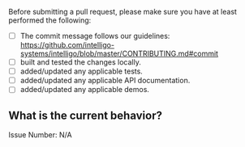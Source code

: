 Before submitting a pull request, please make sure you have at least performed the following:

- [ ] The commit message follows our guidelines: https://github.com/intelligo-systems/intelligo/blob/master/CONTRIBUTING.md#commit
- [ ] built and tested the changes locally.
- [ ] added/updated any applicable tests.
- [ ] added/updated any applicable API documentation.
- [ ] added/updated any applicable demos.

## What is the current behavior?
<!-- Please describe the current behavior that you are modifying, or link to a relevant issue. -->

Issue Number: N/A

